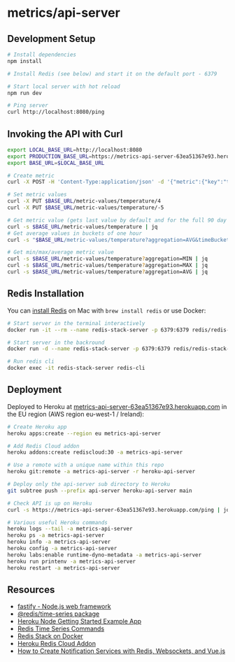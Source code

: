 # metrics/api-server

## Development Setup

```sh
# Install dependencies
npm install

# Install Redis (see below) and start it on the default port - 6379

# Start local server with hot reload
npm run dev

# Ping server
curl http://localhost:8080/ping
```

## Invoking the API with Curl

```sh
export LOCAL_BASE_URL=http://localhost:8080
export PRODUCTION_BASE_URL=https://metrics-api-server-63ea51367e93.herokuapp.com
export BASE_URL=$LOCAL_BASE_URL

# Create metric
curl -X POST -H 'Content-Type:application/json' -d '{"metric":{"key":"temperature"}}' $BASE_URL/metrics

# Set metric values
curl -X PUT $BASE_URL/metric-values/temperature/4
curl -X PUT $BASE_URL/metric-values/temperature/-5

# Get metric value (gets last value by default and for the full 90 day retention period)
curl -s $BASE_URL/metric-values/temperature | jq
# Get average values in buckets of one hour
curl -s "$BASE_URL/metric-values/temperature?aggregation=AVG&timeBucket=3600000" | jq

# Get min/max/average metric value
curl -s $BASE_URL/metric-values/temperature?aggregation=MIN | jq
curl -s $BASE_URL/metric-values/temperature?aggregation=MAX | jq
curl -s $BASE_URL/metric-values/temperature?aggregation=AVG | jq
```

## Redis Installation

You can [install Redis](https://redis.io/docs/install/install-redis/install-redis-on-mac-os/) on Mac with `brew install redis` or use Docker:

```sh
# Start server in the terminal interactively
docker run -it --rm --name redis-stack-server -p 6379:6379 redis/redis-stack-server:latest

# Start server in the backround
docker run -d --name redis-stack-server -p 6379:6379 redis/redis-stack-server:latest

# Run redis cli
docker exec -it redis-stack-server redis-cli
```

## Deployment

Deployed to Heroku at [metrics-api-server-63ea51367e93.herokuapp.com](https://metrics-api-server-63ea51367e93.herokuapp.com) in the EU region (AWS region eu-west-1 / Ireland):

```sh
# Create Heroku app
heroku apps:create --region eu metrics-api-server

# Add Redis Cloud addon
heroku addons:create rediscloud:30 -a metrics-api-server

# Use a remote with a unique name within this repo
heroku git:remote -a metrics-api-server -r heroku-api-server

# Deploy only the api-server sub directory to Heroku
git subtree push --prefix api-server heroku-api-server main

# Check API is up on Heroku
curl -s https://metrics-api-server-63ea51367e93.herokuapp.com/ping | jq

# Various useful Heroku commands
heroku logs --tail -a metrics-api-server
heroku ps -a metrics-api-server
heroku info -a metrics-api-server
heroku config -a metrics-api-server
heroku labs:enable runtime-dyno-metadata -a metrics-api-server
heroku run printenv -a metrics-api-server
heroku restart -a metrics-api-server
```

## Resources

* [fastify - Node.js web framework](https://fastify.dev)
* [@redis/time-series package](https://www.npmjs.com/package/@redis/time-series)
* [Heroku Node Getting Started Example App](https://github.com/heroku/node-js-getting-started)
* [Redis Time Series Commands](https://docs.redis.com/latest/stack/timeseries/commands/)
* [Redis Stack on Docker](https://redis.io/docs/install/install-stack/docker/)
* [Heroku Redis Cloud Addon](https://elements.heroku.com/addons/rediscloud)
* [How to Create Notification Services with Redis, Websockets, and Vue.js](https://redis.com/blog/how-to-create-notification-services-with-redis-websockets-and-vue-js/)
